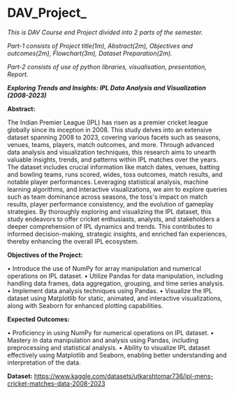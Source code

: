 # DAV_Project_
_This is DAV Course end Project divided into 2 parts of the semester._

_Part-1 consists of Project title(1m), Abstract(2m), Objectives and outcomes(2m), Flowchart(3m), Dataset Preparation(2m)._

_Part-2 consists of use of python libraries, visualisation, presentation, Report._



_**Exploring Trends and Insights: IPL Data Analysis and Visualization (2008-2023)**_

**Abstract:**

The Indian Premier League (IPL) has risen as a premier cricket league globally since its inception in 2008. This study delves into an extensive dataset spanning 2008 to 2023, covering various facets such as seasons, venues, teams, players, match outcomes, and more. Through advanced data analysis and visualization techniques, this research aims to unearth valuable insights, trends, and patterns within IPL matches over the years.
The dataset includes crucial information like match dates, venues, batting and bowling teams, runs scored, wides, toss outcomes, match results, and notable player performances. Leveraging statistical analysis, machine learning algorithms, and interactive visualizations, we aim to explore queries such as team dominance across seasons, the toss's impact on match results, player performance consistency, and the evolution of gameplay strategies.
By thoroughly exploring and visualizing the IPL dataset, this study endeavors to offer cricket enthusiasts, analysts, and stakeholders a deeper comprehension of IPL dynamics and trends. This contributes to informed decision-making, strategic insights, and enriched fan experiences, thereby enhancing the overall IPL ecosystem.

**Objectives of the Project:**

•	Introduce the use of NumPy for array manipulation and numerical operations on IPL dataset.
•	Utilize Pandas for data manipulation, including handling data frames, data aggregation, grouping, and time series analysis.
•	Implement data analysis techniques using Pandas.
•	Visualize the IPL dataset using Matplotlib for static, animated, and interactive visualizations, along with Seaborn for enhanced plotting capabilities.

**Expected Outcomes:**

•	Proficiency in using NumPy for numerical operations on IPL dataset.
•	Mastery in data manipulation and analysis using Pandas, including preprocessing and statistical analysis.
•	Ability to visualize IPL dataset effectively using Matplotlib and Seaborn, enabling better understanding and interpretation of the data.


**Dataset:** https://www.kaggle.com/datasets/utkarshtomar736/ipl-mens-cricket-matches-data-2008-2023
